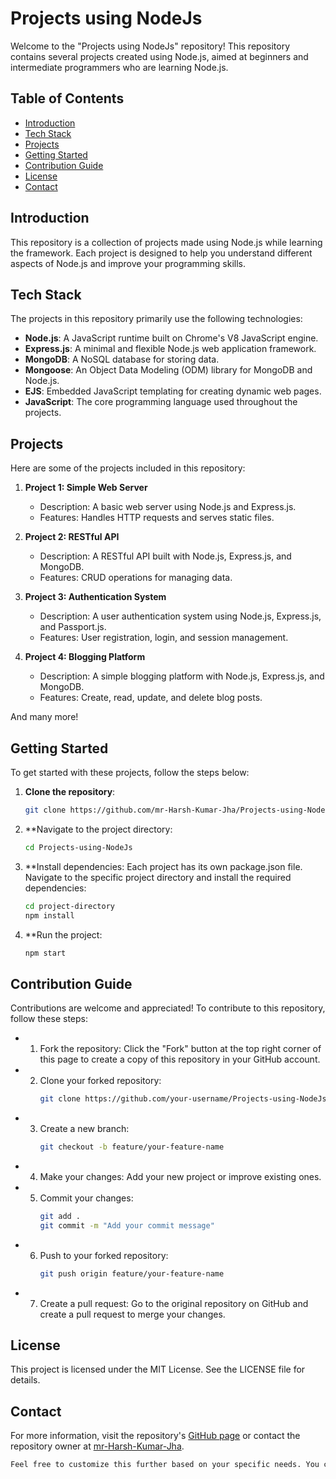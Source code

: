 # Projects using NodeJs

Welcome to the "Projects using NodeJs" repository! This repository contains several projects created using Node.js, aimed at beginners and intermediate programmers who are learning Node.js.

## Table of Contents

- [Introduction](#introduction)
- [Tech Stack](#tech-stack)
- [Projects](#projects)
- [Getting Started](#getting-started)
- [Contribution Guide](#contribution-guide)
- [License](#license)
- [Contact](#contact)

## Introduction

This repository is a collection of projects made using Node.js while learning the framework. Each project is designed to help you understand different aspects of Node.js and improve your programming skills.

## Tech Stack

The projects in this repository primarily use the following technologies:

- **Node.js**: A JavaScript runtime built on Chrome's V8 JavaScript engine.
- **Express.js**: A minimal and flexible Node.js web application framework.
- **MongoDB**: A NoSQL database for storing data.
- **Mongoose**: An Object Data Modeling (ODM) library for MongoDB and Node.js.
- **EJS**: Embedded JavaScript templating for creating dynamic web pages.
- **JavaScript**: The core programming language used throughout the projects.

## Projects

Here are some of the projects included in this repository:

1. **Project 1: Simple Web Server**
   - Description: A basic web server using Node.js and Express.js.
   - Features: Handles HTTP requests and serves static files.

2. **Project 2: RESTful API**
   - Description: A RESTful API built with Node.js, Express.js, and MongoDB.
   - Features: CRUD operations for managing data.

3. **Project 3: Authentication System**
   - Description: A user authentication system using Node.js, Express.js, and Passport.js.
   - Features: User registration, login, and session management.

4. **Project 4: Blogging Platform**
   - Description: A simple blogging platform with Node.js, Express.js, and MongoDB.
   - Features: Create, read, update, and delete blog posts.

And many more!

## Getting Started

To get started with these projects, follow the steps below:

1. **Clone the repository**:
   ```bash
   git clone https://github.com/mr-Harsh-Kumar-Jha/Projects-using-NodeJs.git

2. **Navigate to the project directory:
   ```bash
   cd Projects-using-NodeJs

3. **Install dependencies: Each project has its own package.json file. Navigate to the specific project directory and install the required dependencies:
   ```bash
   cd project-directory
   npm install
4. **Run the project:
   ```bash
   npm start

## Contribution Guide

Contributions are welcome and appreciated! To contribute to this repository, follow these steps:
- 1. Fork the repository: Click the "Fork" button at the top right corner of this page to create a copy of this repository in your GitHub account.
- 2. Clone your forked repository:
     ```bash
     git clone https://github.com/your-username/Projects-using-NodeJs.git
- 3. Create a new branch:
     ```bash
     git checkout -b feature/your-feature-name
- 4. Make your changes: Add your new project or improve existing ones.
- 5. Commit your changes:
     ```bash
     git add .
     git commit -m "Add your commit message"
- 6. Push to your forked repository:
     ```bash
     git push origin feature/your-feature-name
- 7. Create a pull request: Go to the original repository on GitHub and create a pull request to merge your changes.

## License

This project is licensed under the MIT License. See the LICENSE file for details.

## Contact

For more information, visit the repository's [GitHub page](https://github.com/mr-Harsh-Kumar-Jha/Projects-using-NodeJs) or contact the repository owner at [mr-Harsh-Kumar-Jha](https://github.com/mr-Harsh-Kumar-Jha).
```bash
Feel free to customize this further based on your specific needs. You can copy and paste this content into your `README.md` file.
